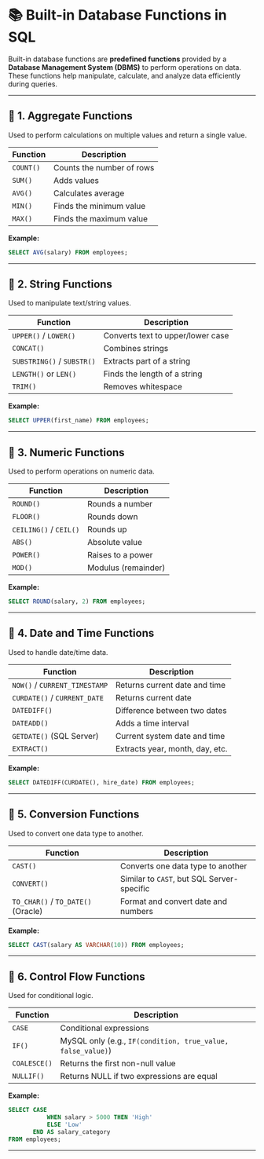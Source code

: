 
# 📚 Built-in Database Functions in SQL

Built-in database functions are **predefined functions** provided by a **Database Management System (DBMS)** to perform operations on data. These functions help manipulate, calculate, and analyze data efficiently during queries.

---

## 🔹 1. Aggregate Functions
Used to perform calculations on multiple values and return a single value.

| Function | Description |
|----------|-------------|
| `COUNT()` | Counts the number of rows |
| `SUM()` | Adds values |
| `AVG()` | Calculates average |
| `MIN()` | Finds the minimum value |
| `MAX()` | Finds the maximum value |

**Example:**
```sql
SELECT AVG(salary) FROM employees;
```

---

## 🔹 2. String Functions
Used to manipulate text/string values.

| Function | Description |
|----------|-------------|
| `UPPER()` / `LOWER()` | Converts text to upper/lower case |
| `CONCAT()` | Combines strings |
| `SUBSTRING()` / `SUBSTR()` | Extracts part of a string |
| `LENGTH()` or `LEN()` | Finds the length of a string |
| `TRIM()` | Removes whitespace |

**Example:**
```sql
SELECT UPPER(first_name) FROM employees;
```

---

## 🔹 3. Numeric Functions
Used to perform operations on numeric data.

| Function | Description |
|----------|-------------|
| `ROUND()` | Rounds a number |
| `FLOOR()` | Rounds down |
| `CEILING()` / `CEIL()` | Rounds up |
| `ABS()` | Absolute value |
| `POWER()` | Raises to a power |
| `MOD()` | Modulus (remainder) |

**Example:**
```sql
SELECT ROUND(salary, 2) FROM employees;
```

---

## 🔹 4. Date and Time Functions
Used to handle date/time data.

| Function | Description |
|----------|-------------|
| `NOW()` / `CURRENT_TIMESTAMP` | Returns current date and time |
| `CURDATE()` / `CURRENT_DATE` | Returns current date |
| `DATEDIFF()` | Difference between two dates |
| `DATEADD()` | Adds a time interval |
| `GETDATE()` (SQL Server) | Current system date and time |
| `EXTRACT()` | Extracts year, month, day, etc. |

**Example:**
```sql
SELECT DATEDIFF(CURDATE(), hire_date) FROM employees;
```

---

## 🔹 5. Conversion Functions
Used to convert one data type to another.

| Function | Description |
|----------|-------------|
| `CAST()` | Converts one data type to another |
| `CONVERT()` | Similar to `CAST`, but SQL Server-specific |
| `TO_CHAR()` / `TO_DATE()` (Oracle) | Format and convert date and numbers |

**Example:**
```sql
SELECT CAST(salary AS VARCHAR(10)) FROM employees;
```

---

## 🔹 6. Control Flow Functions
Used for conditional logic.

| Function | Description |
|----------|-------------|
| `CASE` | Conditional expressions |
| `IF()` | MySQL only (e.g., `IF(condition, true_value, false_value)`) |
| `COALESCE()` | Returns the first non-null value |
| `NULLIF()` | Returns NULL if two expressions are equal |

**Example:**
```sql
SELECT CASE 
           WHEN salary > 5000 THEN 'High' 
           ELSE 'Low' 
       END AS salary_category 
FROM employees;
```

---
